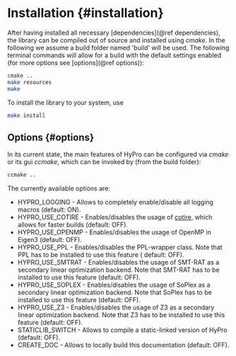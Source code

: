 # Installation {#installation}

After having installed all necessary [dependencies](@ref dependencies), the library can be compiled out of source and
installed using _cmake_. In the following we assume a build folder named 'build' will be used. The following terminal
commands will allow for a build with the default settings enabled (for more options see [options](@ref options)):

~~~.bash
cmake ..
make resources
make
~~~

To install the library to your system, use

~~~.bash
make install
~~~

Options {#options}
------------------
In its current state, the main features of HyPro can be configured via _cmake_ or its gui _ccmake_, which can be invoked
by (from the build folder):

~~~.bash
ccmake ..
~~~

The currently available options are:

* HYPRO_LOGGING - Allows to completely enable/disable all logging macros (default: ON).
* HYPRO_USE_COTIRE - Enables/disables the usage of [cotire](https://github.com/sakra/cotire), which allows for faster
  builds (default: OFF).
* HYPRO_USE_OPENMP - Enables/disables the usage of OpenMP in Eigen3 (default: OFF).
* HYPRO_USE_PPL - Enables/disables the PPL-wrapper class. Note that PPL has to be installed to use this feature (
  default: OFF).
* HYPRO_USE_SMTRAT - Enables/disables the usage of SMT-RAT as a secondary linear optimization backend. Note that SMT-RAT
  has to be installed to use this feature (default: OFF).
* HYPRO_USE_SOPLEX - Enables/disables the usage of SoPlex as a secondary linear optimization backend. Note that SoPlex
  has to be installed to use this feature (default: OFF).
* HYPRO_USE_Z3 - Enables/disables the usage of Z3 as a secondary linear optimization backend. Note that Z3 has to be
  installed to use this feature (default: OFF).
* STATICLIB_SWITCH - Allows to compile a static-linked version of HyPro (default: OFF).
* CREATE_DOC - Allows to locally build this documentation (default: OFF).
